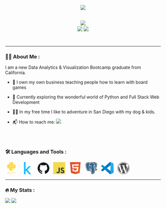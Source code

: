 <div id="header" align="center">
  <img src="https://mir-s3-cdn-cf.behance.net/project_modules/disp/601014116770475.6068beff4640a.gif" width="500"/>
</div>
<BR>
  
<div id="Badges" align="center">
  


<a href="https://github.com/meggrooms/Resume/blob/main/feb23_resume.pdf">  <img src="https://img.shields.io/badge/My_Resume-orange?&logoColor=white&style=for-the-badge" height="40">
<BR>
<a href="https://www.linkedin.com/in/meg-grooms/">
 <img src="https://img.shields.io/badge/LinkedIn-blue?logo=linkedin&logoColor=white&style=for-the-badge"></a>
<a href="https://instagram.com/gameschooling_meg"><img src="https://img.shields.io/badge/Instagram-red?logo=instagram&logoColor=white&style=for-the-badge"></a> 
</div>
<br>
  
  
---

### :woman_technologist: About Me :
I am a new Data Analytics & Visualization Bootcamp graduate from California.
<BR>

- :game_die: I own my own business teaching people how to learn with board games

- :snake: Currently exploring the wonderful world of Python and Full Stack Web Development

- :surfing_woman: In my free time I like to adventure in San Diego with my dog & kids.

- :mailbox_with_mail: How to reach me: <a href = "mailto:meggrooms@gmail.com?subject = Feedback&body = GitHub"><img src="https://img.shields.io/badge/Email_Meg-red?logo=instagram&logoColor=white&style=for-the-badge">
</a>
<BR>
<BR>

### :hammer_and_wrench: Languages and Tools :
  

<div>
  <img src="https://github.com/devicons/devicon/blob/master/icons/python/python-plain-wordmark.svg" title="Python" alt="Python" width="40" height="40"/>
  &nbsp;
  <img src="https://github.com/devicons/devicon/blob/master/icons/kaggle/kaggle-original.svg" title="Kaggle" alt="Kaggle" width="40" height="40" /> &nbsp;
  <img src="https://github.com/devicons/devicon/blob/master/icons/github/github-original.svg" title="GitHub" alt="GitHub" width="40" height="40"> &nbsp;
  <img src="https://github.com/devicons/devicon/blob/master/icons/javascript/javascript-original.svg" title="Javascript" alt="Javascript" width="40" height="40" /> &nbsp;
  <img src="https://github.com/devicons/devicon/blob/master/icons/html5/html5-original.svg" title="HTML5" alt="HTML5" width="40" heigth="40" /> &nbsp;
  <img src="https://github.com/devicons/devicon/blob/master/icons/postgresql/postgresql-original.svg" title="PostgreSQL" alt="PostgreSQL" width="40" height="40" /> &nbsp;
  <img src="https://github.com/devicons/devicon/blob/master/icons/vscode/vscode-original.svg" title="VSCode" alt="VSCode" width="40" height="40" /> &nbsp;
  <img src="https://github.com/devicons/devicon/blob/master/icons/wordpress/wordpress-plain.svg" title="Wordpress" alt="Wordpress" width="40" height="40" /> &nbsp;
 </div>
  

---

### :fire: My Stats :
<img src ="https://github-readme-streak-stats.herokuapp.com/?user=meggrooms">
<img src="https://github-readme-stats.vercel.app/api/top-langs/?username=meggrooms">
  


